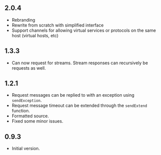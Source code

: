 ## 2.0.4

- Rebranding
- Rewrite from scratch with simplified interface
- Support channels for allowing virtual services or protocols on the same host (virtual hosts, etc)

## 1.3.3

- Can now request for streams. Stream responses can recursively be requests as well.

## 1.2.1

- Request messages can be replied to with an exception using `sendException`.
- Request message timeout can be extended through the `sendExtend` function.
- Formatted source.
- Fixed some minor issues.

## 0.9.3

- Initial version.
